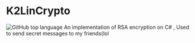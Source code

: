 # K2LinCrypto
![GitHub top language](https://img.shields.io/github/languages/top/K2Lin-Daniel/K2Lin_Crypto?style=for-the-badge)
An implementation of RSA encryption on C# , Used to send secret messages to my friends(lol
